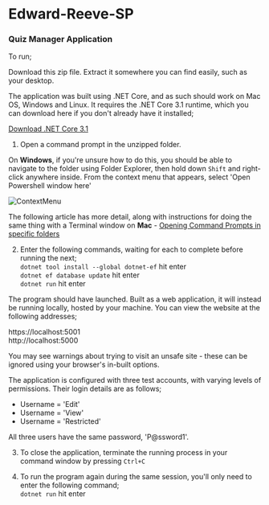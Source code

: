 # Edward-Reeve-SP

### Quiz Manager Application

To run;

Download this zip file. Extract it somewhere you can find easily, such as your desktop.

The application was built using .NET Core, and as such should work on Mac OS, Windows and Linux. It requires the .NET Core 3.1 runtime, which you can download here if you don't already have it installed;

[Download .NET Core 3.1](https://dotnet.microsoft.com/download/dotnet-core/3.1)

1. Open a command prompt in the unzipped folder. 

On **Windows**, if you're unsure how to do this, you should be able to navigate to the folder using Folder Explorer, then hold down `Shift` and right-click anywhere inside. From the context menu that appears, select 'Open Powershell window here'

![ContextMenu](https://github.com/makersacademy/Edward-Reeve-SP/blob/master/WikiImages/Readme.png)

The following article has more detail, along with instructions for doing the same thing with a Terminal window on **Mac** - [Opening Command Prompts in specific folders](https://www.groovypost.com/howto/open-command-window-terminal-window-specific-folder-windows-mac-linux/)

2. Enter the following commands, waiting for each to complete before running the next;  
`dotnet tool install --global dotnet-ef` hit enter  
`dotnet ef database update` hit enter  
`dotnet run` hit enter  

The program should have launched. Built as a web application, it will instead be running locally, hosted by your machine. You can view the website at the following addresses;

https://localhost:5001  
http://localhost:5000

You may see warnings about trying to visit an unsafe site - these can be ignored using your browser's in-built options.

The application is configured with three test accounts, with varying levels of permissions. Their login details are as follows;

- Username = 'Edit'
- Username = 'View'
- Username = 'Restricted'

All three users have the same password, 'P@ssword1'.

3. To close the application, terminate the running process in your command window by pressing `Ctrl+C`

4. To run the program again during the same session, you'll only need to enter the following command;     
`dotnet run` hit enter    
